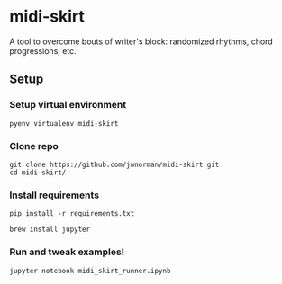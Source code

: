# midi-skirt
A tool to overcome bouts of writer's block: randomized rhythms, chord progressions, etc.

## Setup

### Setup virtual environment
```
pyenv virtualenv midi-skirt
```

### Clone repo
```
git clone https://github.com/jwnorman/midi-skirt.git
cd midi-skirt/
```

### Install requirements
```
pip install -r requirements.txt

brew install jupyter
```

### Run and tweak examples!
```
jupyter notebook midi_skirt_runner.ipynb
```
